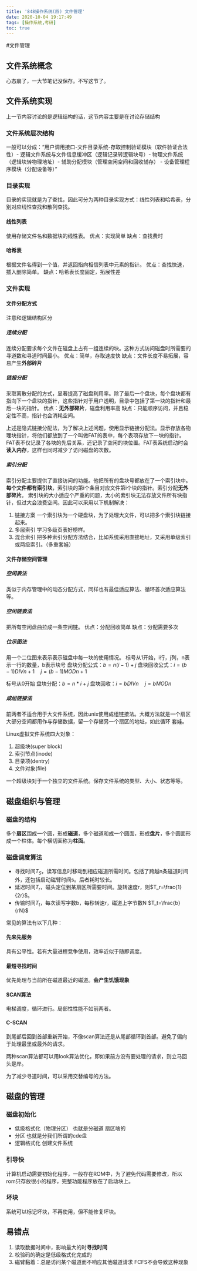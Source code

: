 ```yaml
---
title: '848操作系统(四) 文件管理'
date: 2020-10-04 19:17:49
tags: [操作系统,考研]
toc: true
---
```

#文件管理
## 文件系统概念
心态崩了，一大节笔记没保存。不写这节了。



## 文件系统实现
上一节内容讨论的是逻辑结构的话，这节内容主要是在讨论存储结构
### 文件系统层次结构
一般可以分成：“用户调用接口-文件目录系统-存取控制验证模块（软件验证合法性）- 逻辑文件系统与文件信息缓冲区（逻辑记录转逻辑块号）- 物理文件系统（逻辑块转物理地址）- 辅助分配模块（管理空闲空间和回收辅存） - 设备管理程序模块（分配设备等）”

### 目录实现
目录的实现就是为了查找，因此可分为两种目录实现方式：线性列表和哈希表，分别对应线性查找和散列查找。
#### 线性列表
使用存储文件名和数据块的线性表。
优点：实现简单
缺点：查找费时

#### 哈希表
根据文件名得到一个值，并返回指向相信列表中元素的指针。
优点：查找快速，插入删除简单。
缺点：哈希表长度固定，拓展性差


### 文件实现
#### 文件分配方式
注意和逻辑结构区分
##### 连续分配
连续分配要求每个文件在磁盘上占有一组连续的块。这种方式访问磁盘时所需要的寻道数和寻道时间最小。
优点：简单，存取速度快
缺点：文件长度不易拓展，容易产生**外部碎片**

##### 链接分配
采取离散分配的方式，显著提高了磁盘利用率。除了最后一个盘块，每个盘块都有指向下一个盘块的指针，这些指针对于用户透明，目录中包括了第一块的指针和最后一块的指针。
优点：**无外部碎片**，磁盘利用率高
缺点：只能顺序访问，并且稳定性不高，指针也会消耗空间。


上述是隐式链接分配法，为了解决上述问题，使用显示链接分配法。显示存放各物理块指针，将他们都放到了一个叫做FAT的表中，每个表项存放下一块的指针。FAT表不仅记录了各块的先后关系，还记录了空闲的块位置。FAT表系统启动时会**读入内存**，这样也同时减少了访问磁盘的次数。

##### 索引分配
索引分配主要提供了直接访问的功能。他把所有的盘块号都放在了一个索引块中。**每个文件都有索引块**，索引块的第i个条目对应文件第i个块的指针。索引分配**无外部碎片**。
索引块的大小适应个严重的问题，太小的索引块无法存放文件所有块指针，但过大会浪费空间。因此可以采用以下机制解决：
1. 链接方案  一个索引块为一个硬盘块，为了处理大文件，可以把多个索引块链接起来。
2. 多层索引  学习多级页表好榜样。
3. 混合索引  把多种索引分配方法结合，比如系统采用直接地址，又采用单级索引或两级索引。（多重套娃）


#### 文件存储空间管理
##### 空闲表法
类似于内存管理中的动态分配方式，同样也有最佳适应算法、循环首次适应算法等。

##### 空闲链表法
把所有空闲盘曲拉成一条空闲链。
优点：分配回收简单
缺点：分配需要多次

##### 位示图法
用一个二位图来表示表示磁盘中每一块的使用情况。
标号从1开始，i行，j列，n表示一行的数量，b表示块号
盘块分配公式：$b=n(i-1)+j$
盘块回收公式：$i = (b-1)DIV n+1\quad j=(b-1)MOD n +1$

标号从0开始
盘块分配：$b=n*i+j$
盘块回收：$i=b DIV n \quad j = b MOD n$

##### 成组链接法
前两者不适合用于大文件系统，因此unix使用成组链接法。大概方法就是一个扇区大部分空间都用作与存储数据，留一个存储另一个扇区的地址，如此循环 套娃。


Linux虚拟文件系统四大对象：
1. 超级块(super block)
2. 索引节点(inode)
3. 目录项(dentry)
4. 文件对象(file)

一个超级块对于一个独立的文件系统。保存文件系统的类型、大小、状态等等。




## 磁盘组织与管理

### 磁盘的结构
多个**扇区**围成一个圆，形成**磁道**，多个磁道和成一个圆面，形成**盘片**，多个圆面形成一个柱体。每个横切面称为**柱面**。


###  磁盘调度算法
- 寻找时间$T_S$，读写信息时移动到相应磁道所需时间。包括了跨越n条磁道时间外，还包括启动磁臂时间s。后者耗时较长。
- 延迟时间$T_r$，磁头定位到某扇区所需要时间。旋转速度r，则$T_r=\frac{1}{2r}$。
- 传输时间$T_t$，每次读写字数b，每秒转速r，磁道上字节数N $T_t=\frac{b}{rN}$


常见的算法有以下几种：
#### 先来先服务
具有公平性。若有大量进程竞争使用，效率近似于随即调度。

#### 最短寻找时间
优先处理与当前所在磁道最近的磁道。**会产生饥饿现象**

#### SCAN算法
电梯调度，循环进行。局部性性能不如前两者。

#### C-SCAN
到尾部后回到首部重新开始，不像scan算法还是从尾部循环到首部。避免了偏向于处理最里或最外的请求。

两种scan算法都可以用look算法优化，即如果前方没有要处理的请求，则立马回头是岸。


为了减少寻道时间，可以采用交替编号的方法。


## 磁盘的管理
### 磁盘初始化
- 低级格式化（物理分区） 也就是分磁道 扇区啥的
- 分区 也就是分我们所谓的cde盘
- 逻辑格式化 创建文件系统

### 引导快
计算机启动需要初始化程序，一般存在ROM中，为了避免代码需要修改，所以rom只存放很小的程序，完整功能程序放在了启动块上。

### 坏块
系统可以标记坏块，不再使用，但不能修复坏块。






## 易错点
1. 读取数据时间中，影响最大的时**寻找时间**
2. 校验码的确定是低级格式化完成的
3. 磁臂黏着：总是访问某个磁道而不响应其他磁道请求 FCFS不会导致这种现象
